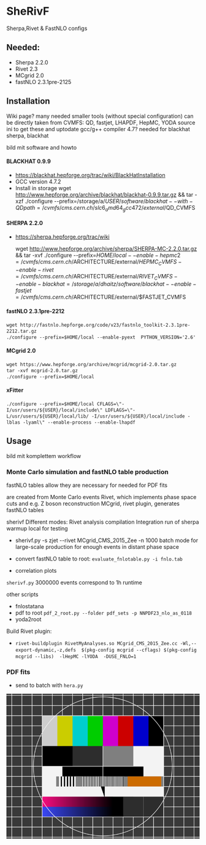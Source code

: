 # SheRivF
Sherpa,Rivet &amp; FastNLO configs


## Needed:
* Sherpa 2.2.0
* Rivet 2.3
* MCgrid 2.0
* fastNLO 2.3.1pre-2125

## Installation
Wiki page?
many needed
smaller tools (without special configuration) can be directly taken from CVMFS:
QD, fastjet, LHAPDF, HepMC, YODA
source ini to get these and uptodate gcc/g++ compiler
4.7? needed for blackhat
sherpa, blackhat

bild mit software and howto

#### BLACKHAT 0.9.9
* https://blackhat.hepforge.org/trac/wiki/BlackHatInstallation
* GCC version 4.7.2
* Install in storage
    wget http://www.hepforge.org/archive/blackhat/blackhat-0.9.9.tar.gz && tar -xzf
    ./configure --prefix=/storage/a/${USER}/software/blackhat --with-QDpath=/cvmfs/cms.cern.ch/slc6_amd64_gcc472/external/$QD_CVMFS

#### SHERPA 2.2.0
* https://sherpa.hepforge.org/trac/wiki

    wget http://www.hepforge.org/archive/sherpa/SHERPA-MC-2.2.0.tar.gz  && tar -xvf 
    ./configure --prefix=$HOME/local  --enable-hepmc2=/cvmfs/cms.cern.ch/$ARCHITECTURE/external/$HEPMC_CVMFS --enable-rivet=/cvmfs/cms.cern.ch/$ARCHITECTURE/external/$RIVET_CVMFS --enable-blackhat=/storage/a/dhaitz/software/blackhat  --enable-fastjet=/cvmfs/cms.cern.ch/$ARCHITECTURE/external/$FASTJET_CVMFS 

#### fastNLO 2.3.1pre-2212
    wget http://fastnlo.hepforge.org/code/v23/fastnlo_toolkit-2.3.1pre-2212.tar.gz
    ./configure --prefix=$HOME/local --enable-pyext  PYTHON_VERSION='2.6'

#### MCgrid 2.0
    wget https://www.hepforge.org/archive/mcgrid/mcgrid-2.0.tar.gz
    tar -xvf mcgrid-2.0.tar.gz
    ./configure --prefix=$HOME/local



#### xFitter
    ./configure --prefix=$HOME/local CFLAGS=\"-I/usr/users/${USER}/local/include\" LDFLAGS=\"-L/usr/users/${USER}/local/lib/ -I/usr/users/${USER}/local/include -lblas -lyaml\" --enable-process --enable-lhapdf

## Usage
 bild mit komplettem workflow


### Monte Carlo simulation and fastNLO table production
fastNLO tables allow
they are necessary for 
needed for PDF fits

are created from Monte Carlo events
Rivet, which implements phase space cuts and e.g. Z boson reconstruction 
MCgrid, rivet plugin, generates fastNLO tables


 
 

sherivf
Different modes:
Rivet analysis compilation
Integration run of sherpa
warmup
local for testing  
* sherivf.py -s zjet --rivet MCgrid_CMS_2015_Zee -n 1000
batch mode for large-scale production for enough events in distant phase space


* convert fastNLO table to root: `evaluate_fnlotable.py -i fnlo.tab`

* correlation plots


`sherivf.py`
3000000 events correspond to 1h runtime


other scripts
* fnlostatana
* pdf to root
	`pdf_2_root.py --folder pdf_sets -p NNPDF23_nlo_as_0118`
* yoda2root

Build Rivet plugin:
* `rivet-buildplugin RivetMyAnalyses.so MCgrid_CMS_2015_Zee.cc -Wl,--export-dynamic,-z,defs  $(pkg-config mcgrid --cflags) $(pkg-config mcgrid --libs)  -lHepMC -lYODA  -DUSE_FNLO=1`




### PDF fits
* send to batch with `hera.py`
 


![My image](docs/test.png?raw=true)
